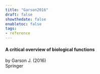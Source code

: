 ```yaml
---
title: "Garson2016"
draft: false
showthedate: false
enabletoc: false
tags:
- reference
---
```


#### **A critical overview of biological functions**     
by Garson J. (2016)         
Springer      


